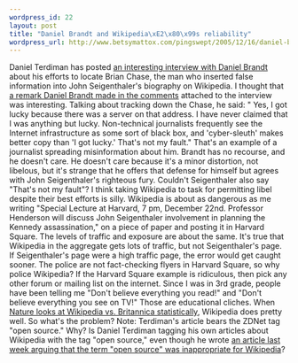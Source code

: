 ```yaml
--- 
wordpress_id: 22
layout: post
title: "Daniel Brandt and Wikipedia\xE2\x80\x99s reliability"
wordpress_url: http://www.betsymattox.com/pingswept/2005/12/16/daniel-brandt-and-wikipedia%e2%80%99s-reliability/
---
```

Daniel Terdiman has posted <a href="http://news.zdnet.com/2100-9588_22-5996542.html?tag=nl.e540">an interesting interview with Daniel Brandt</a> about his efforts to locate Brian Chase, the man who inserted false information into John Seigenthaler's biography on Wikipedia. I thought that <a href="http://news.zdnet.com/5208-9588-0.html?forumID=1&#38;threadID=16038&#38;messageID=317987&#38;start=-1">a remark Daniel Brandt made in the comments</a> attached to the interview was interesting. Talking about tracking down the Chase, he said: " Yes, I got lucky because there was a server on that address. I have never claimed that I was anything but lucky. Non-technical journalists frequently see the Internet infrastructure as some sort of black box, and 'cyber-sleuth' makes better copy than 'I got lucky.' That's not my fault."
That's an example of a journalist spreading misinformation about him. Brandt has no recourse, and he doesn't care. He doesn't care because it's a minor distortion, not libelous, but it's strange that he offers that defense for himself but agrees with John Seigenthaler's righteous fury. Couldn't Seigenthaler also say "That's not my fault"?
I think taking Wikipedia to task for permitting libel despite their best efforts is silly. Wikipedia is about as dangerous as me writing "Special Lecture at Harvard, 7 pm, December 22nd. Professor Henderson will discuss John Seigenthaler involvement in planning the Kennedy assassination," on a piece of paper and posting it in Harvard Square. The levels of traffic and exposure are about the same. It's true that Wikipedia in the aggregate gets lots of traffic, but not Seigenthaler's page. If Seigenthaler's page were a high traffic page, the error would get caught sooner. The police are not fact-checking flyers in Harvard Square, so why police Wikipedia? If the Harvard Square example is ridiculous, then pick any other forum or mailing list on the internet.
Since I was in 3rd grade, people have been telling me "Don't believe everything you read!" and "Don't believe everything you see on TV!" Those are educational cliches. When <a href="http://www.nature.com/news/2005/051212/full/438900a.html">Nature looks at Wikipedia vs. Britannica statistically</a>, Wikipedia does pretty well. So what's the problem?
Note: Terdiman's article bears the ZDNet tag "open source." Why? Is Daniel Terdiman tagging his own articles about Wikipedia with the tag "open source," even though he wrote <a href="http://news.zdnet.com/2100-9588_22-5988267.html">an article last week arguing that the term "open source" was inappropriate for Wikipedia</a>?


